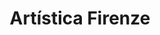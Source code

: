 ---
title: "Artística Firenze"
url: /ciudad-autonoma-de-buenos-aires/artistica-firenze/
shop: Schreibwaren
---